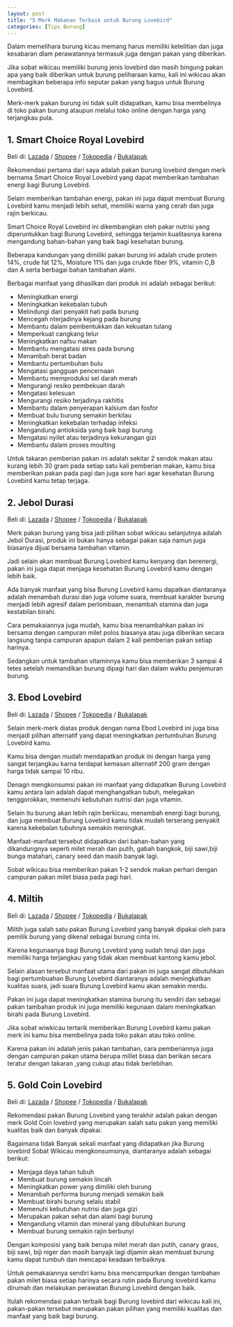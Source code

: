 ```yaml
---
layout: post
title: "5 Merk Makanan Terbaik untuk Burung Lovebird"
categories: [Tips Burung]
---
```


Dalam memelihara burung kicau memang harus memiliki ketelitian dan juga kesabaran dlam perawatannya termasuk juga dengan pakan yang diberikan.

Jika sobat wikicau memiliki burung jenis lovebird dan masih bingung pakan apa yang baik diberikan untuk burung peliharaan kamu, kali ini wikicau akan membagikan beberapa info seputar pakan yang bagus untuk Burung Lovebird.

Merk-merk pakan burung ini tidak sulit didapatkan, kamu bisa membelinya di toko pakan burung ataupun melalui toko online dengan harga yang terjangkau pula.

## 1. Smart Choice Royal Lovebird

Beli di: [Lazada](https://invol.co/cl14btn) / [Shopee](https://invol.co/cl14bsl) / [Tokopedia](https://invol.co/cl14bm2) / [Bukalapak](https://invol.co/cl14btr)

Rekomendasi pertama dari saya adalah pakan burung lovebird dengan merk bernama Smart Choice Royal Lovebird yang dapat memberikan tambahan energi bagi Burung Lovebird.

Selain memberikan tambahan energi, pakan ini juga dapat membuat Burung Lovebird kamu menjadi lebih sehat, memiliki warna yang cerah dan juga rajin berkicau.

Smart Choice Royal Lovebird ini dikembangkan oleh pakar nutrisi yang diperuntukkan bagi Burung Lovebird, sehingga terjamin kualitasnya karena mengandung bahan-bahan yang baik bagi kesehatan burung.

Beberapa kandungan yang dimiliki pakan burung ini adalah crude protein 14%, crude fat 12%, Moisture 11% dan juga crukde fiber 9%, vitamin C,B dan A serta berbagai bahan tambahan alami.

Berbagai manfaat yang dihasilkan dari produk ini adalah sebagai berikut:

- Meningkatkan energi
- Meningkatkan kekebalan tubuh
- Melindungi dari penyakit hati pada burung
- Mencegah nterjadinya kejang pada burung
- Membantu dalam pembentukkan dan kekuatan tulang
- Memperkuat cangkang telur
- Meningkatkan nafsu makan
- Membantu mengatasi stres pada burung
- Menambah berat badan
- Membantu pertumbuhan bulu
- Mengatasi gangguan pencernaan
- Membantu memproduksi sel darah merah
- Mengurangi resiko pembekuan darah
- Mengatasi kelesuan
- Mengurangi resiko terjadinya rakhitis
- Membantu dalam penyerapan kalsium dan fosfor
- Membuat bulu burung semakin berkilau
- Meningkatkan kekebalan terhadap infeksi
- Mengandung antioksida yang baik bagi burung
- Mengatasi nyilet atau terjadinya kekurangan gizi
- Membantu dalam proses moulting

Untuk takaran pemberian pakan ini adalah sekitar 2 sendok makan atau kurang lebih 30 gram pada setiap satu kali pemberian makan, kamu bisa memberikan pakan pada pagi dan juga sore hari agar kesehatan Burung Lovebird kamu tetap terjaga.

## 2. Jebol Durasi

Beli di: [Lazada](https://invol.co/cl14bu0) / [Shopee](https://invol.co/cl14bu5) / [Tokopedia](https://invol.co/cl14bm6) / [Bukalapak](https://invol.co/cl14bu9)

Merk pakan burung yang bisa jadi pilihan sobat wikicau selanjutnya adalah Jebol Durasi, produk ini bukan hanya sebagai pakan saja namun juga biasanya dijual bersama tambahan vitamin.

Jadi selain akan membuat Burung Lovebird kamu kenyang dan berenergi, pakan ini juga dapat menjaga kesehatan Burung Lovebird kamu dengan lebih baik.

Ada banyak manfaat yang bisa Burung Lovebird kamu dapatkan diantaranya adalah menambah durasi dan juga volume suara, membuat karakter burung menjadi lebih agresif dalam perlombaan, menambah stamina dan juga kestabilan birahi.

Cara pemakaiannya juga mudah, kamu bisa menambahkan pakan ini bersama dengan campuran milet polos biasanya atau juga diberikan secara langsung tanpa campuran apapun dalam 2 kali pemberian pakan setiap harinya.

Sedangkan untuk tambahan vitaminnya kamu bisa memberikan 3 sampai 4 tetes setelah memandikan burung dipagi hari dan dalam waktu penjemuran burung.

## 3. Ebod Lovebird

Beli di: [Lazada](https://invol.co/cl14buj) / [Shopee](https://invol.co/cl14bun) / [Tokopedia](https://invol.co/cl14bmd) / [Bukalapak](https://invol.co/cl14bus)

Selain merk-merk diatas produk dengan nama Ebod Lovebird ini juga bisa menjadi pilihan alternatif yang dapat meningkatkan pertumbuhan Burung Lovebird kamu.

Kamu bisa dengan mudah mendapatkan produk ini dengan harga yang sangat terjangkau karna terdapat kemasan alternatif 200 gram dengan harga tidak sampai 10 ribu.

Denagn mengkonsumsi pakan ini manfaat yang didapatkan Burung Lovebird kamu antara lain adalah dapat menghangatkan tubuh, melegakan tenggorokkan, memenuhi kebutuhan nutrisi dan juga vitamin.

Selain itu burung akan lebih rajin berkicau, menambah energi bagi burung, dan juga membuat Burung Lovebird kamu tidak mudah terserang penyakit karena kekebalan tubuhnya semakin meningkat.

Manfaat-manfaat tersebut didapatkan dari bahan-bahan yang dikandungnya seperti milet merah dan putih, gabah bangkok, biji sawi,biji bunga matahari, canary seed dan masih banyak lagi.

Sobat wikicau bisa memberikan pakan 1-2 sendok makan perhari dengan campuran pakan milet biasa pada pagi hari.

## 4. Miltih

Beli di: [Lazada](https://invol.co/cl14bvb) / [Shopee](https://invol.co/cl14bvk) / [Tokopedia](https://invol.co/cl14bmh) / [Bukalapak](https://invol.co/cl14bvq)

Miltih juga salah satu pakan Burung Lovebird yang banyak dipakai oleh para pemilik burung yang dikenal sebagai burung cinta ini.

Karena kegunaanya bagi Burung Lovebird yang sudah teruji dan juga memiliki harga terjangkau yang tidak akan membuat kantong kamu jebol.

Selain alasan tersebut manfaat utama dari pakan ini juga sangat dibutuhkan bagi pertumbuahan Burung Lovebird diantaranya adalah meningkatkan kualitas suara, jadi suara Burung Lovebird kamu akan semakin merdu.

Pakan ini juga dapat meningkatkan stamina burung itu sendiri dan sebagai pakan tambahan produk ini juga memiliki kegunaan dalam meningkatkan birahi pada Burung Lovebird.

Jika sobat wiwkicau tertarik memberikan Burung Lovebird kamu pakan merk ini kamu bisa membelinya pada toko pakan atau toko online.

Karena pakan ini adalah jenis pakan tambahan, cara pemberiannya juga dengan campuran pakan utama berupa millet biasa dan berikan secara teratur dengan takaran ,yang cukup atau tidak berlebihan.

## 5. Gold Coin Lovebird

Beli di: [Lazada](https://invol.co/cl14bwq) / [Shopee](https://invol.co/cl14bwy) / [Tokopedia](https://invol.co/cl14bmn) / [Bukalapak](https://invol.co/cl14bx6)

Rekomendasi pakan Burung Lovebird yang terakhir adalah pakan dengan merk Gold Coin lovebird yang merupakan salah satu pakan yang memiliki kualitas baik dan banyak dipakai.

Bagaimana tidak Banyak sekali manfaat yang didapatkan jika Burung lovebird Sobat Wikicau mengkonsumsinya, diantaranya adalah sebagai berikut:

- Menjaga daya tahan tubuh
- Membuat burung semakin lincah
- Meningkatkan power yang dimiliki oleh burung
- Menambah performa burung menjadi semakin baik
- Membuat birahi burung selalu stabil
- Memenuhi kebutuhan nutrisi dan juga gizi
- Merupakan pakan sehat dan alami bagi burung
- Mengandung vitamin dan mineral yang dibutuhkan burung
- Membuat burung semakin rajin berbunyi

Dengan komposisi yang baik berupa milet merah dan putih, canary grass, biji sawi, biji niger dan masih banyajk lagi dijamin akan membuat burung kamu dapat tumbuh dan mencapai keadaan terbaiknya.

Untuk pemakaiannya sendiri kamu bisa mencampurkan dengan tambahan pakan milet biasa setiap harinya secara rutin pada Burung lovebird kamu dirumah dan melakukan perawatan Burung Lovebird dengan baik.

Itulah rekomendasi pakan terbaik bagi Burung lovebird dari wikicau kali ini, pakan-pakan tersebut merupakan pakan pilihan yang memiliki kualitas dan manfaat yang baik bagi burung.
